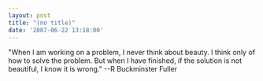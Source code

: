 ```yaml
---
layout: post
title: "(no title)"
date: '2007-06-22 13:18:00'
---
```


"When I am working on a problem, I never think about beauty. I think only of how to solve the problem. But when I have finished, if the solution is not beautiful, I know it is wrong." --R Buckminster Fuller